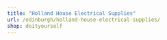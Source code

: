 ```yaml
---
title: "Holland House Electrical Supplies"
url: /edinburgh/holland-house-electrical-supplies/
shop: doityourself
---
```

